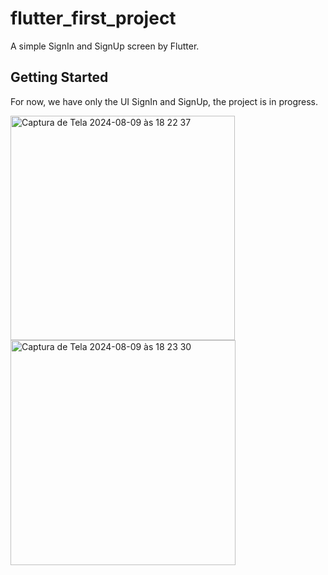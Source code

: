 # flutter_first_project

A simple SignIn and SignUp screen by Flutter. 

## Getting Started

For now, we have only the UI SignIn and SignUp, the project is in progress. 

<img width="359" alt="Captura de Tela 2024-08-09 às 18 22 37" src="https://github.com/user-attachments/assets/cf7dbe9c-e13f-44db-934e-94ee2ba3232a">

<img width="360" alt="Captura de Tela 2024-08-09 às 18 23 30" src="https://github.com/user-attachments/assets/6a65c2d5-7893-4cec-837c-e994867c0136">
